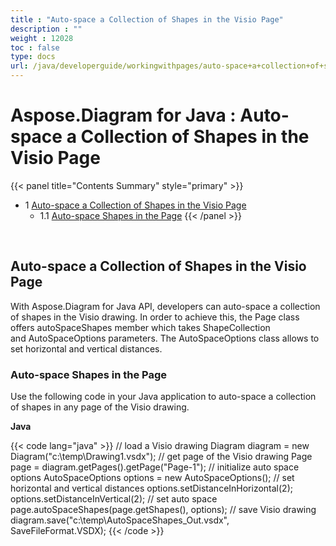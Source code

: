 ```yaml
---
title : "Auto-space a Collection of Shapes in the Visio Page" 
description : "" 
weight : 12028 
toc : false
type: docs
url: /java/developerguide/workingwithpages/auto-space+a+collection+of+shapes+in+the+visio+page/
---
```


# Aspose.Diagram for Java : Auto-space a Collection of Shapes in the Visio Page


{{< panel title="Contents Summary" style="primary" >}}
*   1 [Auto-space a Collection of Shapes in the Visio Page](#auto-space-a-collection-of-shapes-in-the-visio-page)
    *   1.1 [Auto-space Shapes in the Page](#auto-space-shapes-in-the-page)
{{< /panel >}}
 

 

## Auto-space a Collection of Shapes in the Visio Page

With Aspose.Diagram for Java API, developers can auto-space a collection of shapes in the Visio drawing. In order to achieve this, the Page class offers autoSpaceShapes member which takes ShapeCollection and AutoSpaceOptions parameters. The AutoSpaceOptions class allows to set horizontal and vertical distances.

### Auto-space Shapes in the Page

Use the following code in your Java application to auto-space a collection of shapes in any page of the Visio drawing.

**Java**

{{< code lang="java" >}}
// load a Visio drawing
Diagram diagram = new Diagram("c:\\temp\\Drawing1.vsdx");
// get page of the Visio drawing
Page page = diagram.getPages().getPage("Page-1");
// initialize auto space options
AutoSpaceOptions options = new AutoSpaceOptions();
// set horizontal and vertical distances
options.setDistanceInHorizontal(2);
options.setDistanceInVertical(2);
// set auto space 
page.autoSpaceShapes(page.getShapes(), options);
// save Visio drawing
diagram.save("c:\\temp\\AutoSpaceShapes_Out.vsdx", SaveFileFormat.VSDX);
{{< /code >}}

